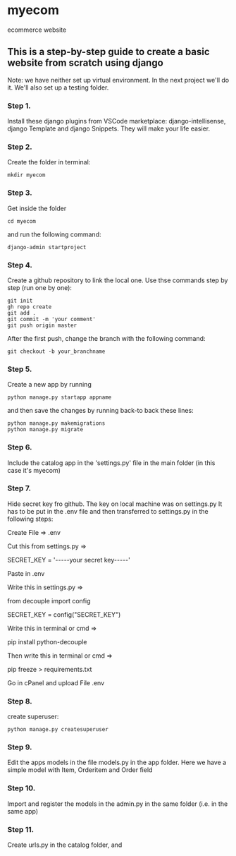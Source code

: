 # myecom
ecommerce website
## This is a step-by-step guide to create a basic website from scratch using django

Note: we have neither set up virtual environment. In the next project we'll do it. We'll also set up a testing folder.

### Step 1. 
Install these django plugins from VSCode marketplace: django-intellisense, django Template and django Snippets. They will make your life easier.

### Step 2. 
Create the folder in terminal:
```
mkdir myecom
```
### Step 3. 
Get inside the folder 
```
cd myecom
```
and run the following command:
```
django-admin startproject
```
### Step 4.
Create a github repository to link the local one. Use thse commands step by step (run one by one):
```
git init
gh repo create
git add .
git commit -m 'your comment'
git push origin master
```
After the first push, change the branch with the following command:
```
git checkout -b your_branchname
```
### Step 5.
Create a new app by running
```
python manage.py startapp appname
```
and then save the changes by running back-to back these lines:
```
python manage.py makemigrations
python manage.py migrate
```
### Step 6.
Include the catalog app in the 'settings.py' file in the main folder (in this case it's myecom)

### Step 7.
Hide secret key fro github. The key on local machine was on settings.py
It has to be put in the .env file and then transferred to settings.py in the following steps:

Create File => .env

Cut this from settings.py =>

SECRET_KEY = '-----your secret key-----'

Paste in .env

Write this in settings.py =>

from decouple import config

SECRET_KEY = config("SECRET_KEY")

Write this in terminal or cmd =>

pip install python-decouple

Then write this in terminal or cmd =>

pip freeze > requirements.txt

Go in cPanel and upload File .env

### Step 8.
create superuser:
```
python manage.py createsuperuser
```
### Step 9.
Edit the apps models in the file models.py in the app folder. Here we have a simple model with Item, Orderitem and Order field

### Step 10.
Import and register the models in the admin.py in the same folder (i.e. in the same app) 

### Step 11. 
Create urls.py in the catalog folder, and 
